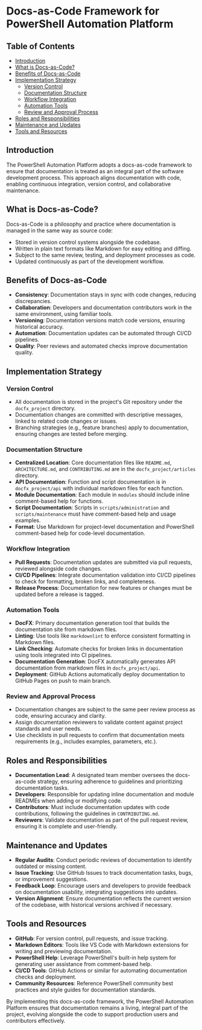 # Docs-as-Code Framework for PowerShell Automation Platform

## Table of Contents
- [Introduction](#introduction)
- [What is Docs-as-Code?](#what-is-docs-as-code)
- [Benefits of Docs-as-Code](#benefits-of-docs-as-code)
- [Implementation Strategy](#implementation-strategy)
  - [Version Control](#version-control)
  - [Documentation Structure](#documentation-structure)
  - [Workflow Integration](#workflow-integration)
  - [Automation Tools](#automation-tools)
  - [Review and Approval Process](#review-and-approval-process)
- [Roles and Responsibilities](#roles-and-responsibilities)
- [Maintenance and Updates](#maintenance-and-updates)
- [Tools and Resources](#tools-and-resources)

## Introduction
The PowerShell Automation Platform adopts a docs-as-code framework to ensure that documentation is treated as an integral part of the software development process. This approach aligns documentation with code, enabling continuous integration, version control, and collaborative maintenance.

## What is Docs-as-Code?
Docs-as-Code is a philosophy and practice where documentation is managed in the same way as source code:
- Stored in version control systems alongside the codebase.
- Written in plain text formats like Markdown for easy editing and diffing.
- Subject to the same review, testing, and deployment processes as code.
- Updated continuously as part of the development workflow.

## Benefits of Docs-as-Code
- **Consistency**: Documentation stays in sync with code changes, reducing discrepancies.
- **Collaboration**: Developers and documentation contributors work in the same environment, using familiar tools.
- **Versioning**: Documentation versions match code versions, ensuring historical accuracy.
- **Automation**: Documentation updates can be automated through CI/CD pipelines.
- **Quality**: Peer reviews and automated checks improve documentation quality.

## Implementation Strategy
### Version Control
- All documentation is stored in the project's Git repository under the `docfx_project` directory.
- Documentation changes are committed with descriptive messages, linked to related code changes or issues.
- Branching strategies (e.g., feature branches) apply to documentation, ensuring changes are tested before merging.

### Documentation Structure
- **Centralized Location**: Core documentation files like `README.md`, `ARCHITECTURE.md`, and `CONTRIBUTING.md` are in the `docfx_project/articles` directory.
- **API Documentation**: Function and script documentation is in `docfx_project/api` with individual markdown files for each function.
- **Module Documentation**: Each module in `modules` should include inline comment-based help for functions.
- **Script Documentation**: Scripts in `scripts/administration` and `scripts/maintenance` must have comment-based help and usage examples.
- **Format**: Use Markdown for project-level documentation and PowerShell comment-based help for code-level documentation.

### Workflow Integration
- **Pull Requests**: Documentation updates are submitted via pull requests, reviewed alongside code changes.
- **CI/CD Pipelines**: Integrate documentation validation into CI/CD pipelines to check for formatting, broken links, and completeness.
- **Release Process**: Documentation for new features or changes must be updated before a release is tagged.

### Automation Tools
- **DocFX**: Primary documentation generation tool that builds the documentation site from markdown files.
- **Linting**: Use tools like `markdownlint` to enforce consistent formatting in Markdown files.
- **Link Checking**: Automate checks for broken links in documentation using tools integrated into CI pipelines.
- **Documentation Generation**: DocFX automatically generates API documentation from markdown files in `docfx_project/api`.
- **Deployment**: GitHub Actions automatically deploy documentation to GitHub Pages on push to main branch.

### Review and Approval Process
- Documentation changes are subject to the same peer review process as code, ensuring accuracy and clarity.
- Assign documentation reviewers to validate content against project standards and user needs.
- Use checklists in pull requests to confirm that documentation meets requirements (e.g., includes examples, parameters, etc.).

## Roles and Responsibilities
- **Documentation Lead**: A designated team member oversees the docs-as-code strategy, ensuring adherence to guidelines and prioritizing documentation tasks.
- **Developers**: Responsible for updating inline documentation and module READMEs when adding or modifying code.
- **Contributors**: Must include documentation updates with code contributions, following the guidelines in `CONTRIBUTING.md`.
- **Reviewers**: Validate documentation as part of the pull request review, ensuring it is complete and user-friendly.

## Maintenance and Updates
- **Regular Audits**: Conduct periodic reviews of documentation to identify outdated or missing content.
- **Issue Tracking**: Use GitHub Issues to track documentation tasks, bugs, or improvement suggestions.
- **Feedback Loop**: Encourage users and developers to provide feedback on documentation usability, integrating suggestions into updates.
- **Version Alignment**: Ensure documentation reflects the current version of the codebase, with historical versions archived if necessary.

## Tools and Resources
- **GitHub**: For version control, pull requests, and issue tracking.
- **Markdown Editors**: Tools like VS Code with Markdown extensions for writing and previewing documentation.
- **PowerShell Help**: Leverage PowerShell's built-in help system for generating user assistance from comment-based help.
- **CI/CD Tools**: GitHub Actions or similar for automating documentation checks and deployment.
- **Community Resources**: Reference PowerShell community best practices and style guides for documentation standards.

By implementing this docs-as-code framework, the PowerShell Automation Platform ensures that documentation remains a living, integral part of the project, evolving alongside the code to support production users and contributors effectively.
